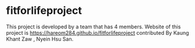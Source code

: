 # fitforlifeproject
This project is developed by a team that has 4 members.
Website of this project is https://hareom284.github.io/fitforlifeproject
contributed By Kaung Khant Zaw , Nyein Hsu San.
